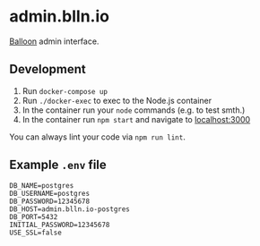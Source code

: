 # admin.blln.io

[Balloon](http://blln.io) admin interface.

## Development

1.  Run `docker-compose up`
1.  Run `./docker-exec` to exec to the Node.js container
1.  In the container run your `node` commands (e.g. to test smth.)
1.  In the container run `npm start` and navigate to [localhost:3000](http://localhost:3000)

You can always lint your code via `npm run lint`.

## Example `.env` file

```
DB_NAME=postgres
DB_USERNAME=postgres
DB_PASSWORD=12345678
DB_HOST=admin.blln.io-postgres
DB_PORT=5432
INITIAL_PASSWORD=12345678
USE_SSL=false
```
